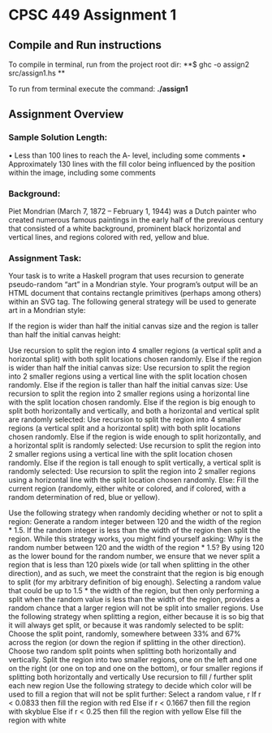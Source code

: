 # CPSC 449 Assignment 1

## Compile and Run instructions

To compile in terminal, run from the project root dir:
**$ ghc -o assign2 src/assign1.hs **

To run from terminal execute the command:
**./assign1**

## Assignment Overview

### Sample Solution Length:
• Less than 100 lines to reach the A- level, including some comments
• Approximately 130 lines with the fill color being influenced by the position within the image,
including some comments

### Background:
Piet Mondrian (March 7, 1872 – February 1, 1944) was a Dutch painter who created numerous famous
paintings in the early half of the previous century that consisted of a white background, prominent black
horizontal and vertical lines, and regions colored with red, yellow and blue.

### Assignment Task:
Your task is to write a Haskell program that uses recursion to generate pseudo-random “art” in a
Mondrian style. Your program’s output will be an HTML document that contains rectangle primitives
(perhaps among others) within an SVG tag. The following general strategy will be used to generate art
in a Mondrian style:

If the region is wider than half the initial canvas size and the region is taller than half the initial
canvas height:

Use recursion to split the region into 4 smaller regions (a vertical split and a horizontal split) with both split locations chosen randomly.
Else if the region is wider than half the initial canvas size:
Use recursion to split the region into 2 smaller regions using a vertical line with the split location chosen randomly.
Else if the region is taller than half the initial canvas size:
Use recursion to split the region into 2 smaller regions using a horizontal line with the split location chosen randomly.
Else if the region is big enough to split both horizontally and vertically, and both a horizontal and vertical split are randomly selected:
Use recursion to split the region into 4 smaller regions (a vertical split and a horizontal split) with both split locations chosen randomly.
Else if the region is wide enough to split horizontally, and a horizontal split is randomly selected:
Use recursion to split the region into 2 smaller regions using a vertical line with the split location chosen randomly.
Else if the region is tall enough to split vertically, a vertical split is randomly selected:
Use recursion to split the region into 2 smaller regions using a horizontal line with the split location chosen randomly.
Else:
Fill the current region (randomly, either white or colored, and if colored, with a random determination of red, blue or yellow).

Use the following strategy when randomly deciding whether or not to split a region:
Generate a random integer between 120 and the width of the region * 1.5.
If the random integer is less than the width of the region then split the region.
While this strategy works, you might find yourself asking: Why is the random number between 120 and the width of the region * 1.5? By using 120 as the lower bound for the random number, we ensure that we never split a region that is less than 120 pixels wide (or tall when splitting in the other direction), and as such, we meet the constraint that the region is big enough to split (for my arbitrary definition of big enough). Selecting a random value that could be up to 1.5 * the width of the region, but then only performing a split when the random value is less than the width of the region, provides a random chance that a larger region will not be split into smaller regions.
Use the following strategy when splitting a region, either because it is so big that it will always get split, or because it was randomly selected to be split:
Choose the split point, randomly, somewhere between 33% and 67% across the region (or down the region if splitting in the other direction). Choose two random split points when splitting both horizontally and vertically.
Split the region into two smaller regions, one on the left and one on the right (or one on top and one on the bottom), or four smaller regions if splitting both horizontally and vertically
Use recursion to fill / further split each new region
Use the following strategy to decide which color will be used to fill a region that will not be split further:
Select a random value, r
If r < 0.0833 then fill the region with red
Else if r < 0.1667 then fill the region with skyblue
Else if r < 0.25 then fill the region with yellow
Else fill the region with white
